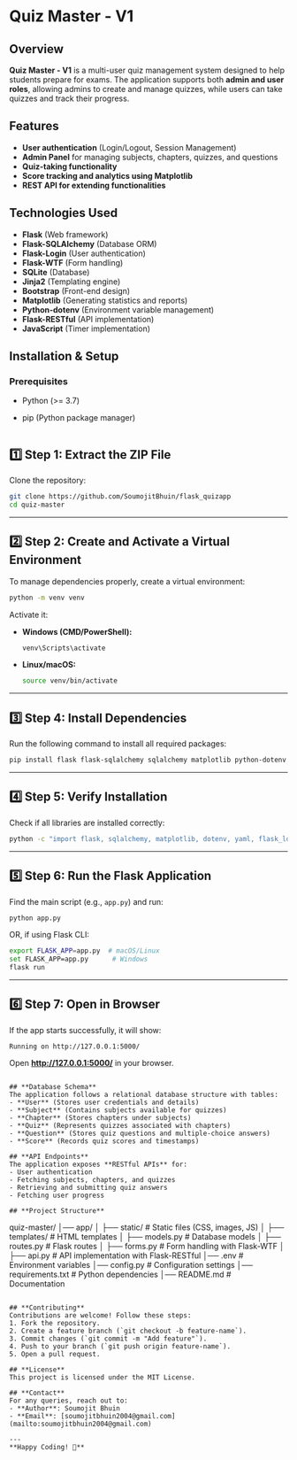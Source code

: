 # **Quiz Master - V1**

## **Overview**
**Quiz Master - V1** is a multi-user quiz management system designed to help students prepare for exams. The application supports both **admin and user roles**, allowing admins to create and manage quizzes, while users can take quizzes and track their progress.

## **Features**
- **User authentication** (Login/Logout, Session Management)
- **Admin Panel** for managing subjects, chapters, quizzes, and questions
- **Quiz-taking functionality**
- **Score tracking and analytics using Matplotlib**
- **REST API for extending functionalities**

## **Technologies Used**
- **Flask** (Web framework)
- **Flask-SQLAlchemy** (Database ORM)
- **Flask-Login** (User authentication)
- **Flask-WTF** (Form handling)
- **SQLite** (Database)
- **Jinja2** (Templating engine)
- **Bootstrap** (Front-end design)
- **Matplotlib** (Generating statistics and reports)
- **Python-dotenv** (Environment variable management)
- **Flask-RESTful** (API implementation)
- **JavaScript** (Timer implementation)

## **Installation & Setup**
### **Prerequisites**
- Python (>= 3.7)
- pip (Python package manager)

   ```
## 1️⃣ Step 1: Extract the ZIP File  
Clone the repository:
   ```bash
   git clone https://github.com/SoumojitBhuin/flask_quizapp
   cd quiz-master
  ```

---

## 2️⃣ Step 2: Create and Activate a Virtual Environment  
To manage dependencies properly, create a virtual environment:  
```bash
python -m venv venv
```

Activate it:  
- **Windows (CMD/PowerShell):**  
  ```bash
  venv\Scripts\activate
  ```
- **Linux/macOS:**  
  ```bash
  source venv/bin/activate
  ```

---

## 3️⃣ Step 4: Install Dependencies  
Run the following command to install all required packages:  
```bash
pip install flask flask-sqlalchemy sqlalchemy matplotlib python-dotenv pyyaml flask-login flask-session
```

---

## 4️⃣ Step 5: Verify Installation  
Check if all libraries are installed correctly:  
```bash
python -c "import flask, sqlalchemy, matplotlib, dotenv, yaml, flask_login, flask_session; print('All libraries installed successfully!')"
```

---

## 5️⃣ Step 6: Run the Flask Application  
Find the main script (e.g., `app.py`) and run:  
```bash
python app.py
```
OR, if using Flask CLI:  
```bash
export FLASK_APP=app.py  # macOS/Linux  
set FLASK_APP=app.py      # Windows  
flask run
```

---

## 6️⃣ Step 7: Open in Browser  
If the app starts successfully, it will show:  
```
Running on http://127.0.0.1:5000/
```
Open **http://127.0.0.1:5000/** in your browser.
   ```

## **Database Schema**
The application follows a relational database structure with tables:
- **User** (Stores user credentials and details)
- **Subject** (Contains subjects available for quizzes)
- **Chapter** (Stores chapters under subjects)
- **Quiz** (Represents quizzes associated with chapters)
- **Question** (Stores quiz questions and multiple-choice answers)
- **Score** (Records quiz scores and timestamps)

## **API Endpoints**
The application exposes **RESTful APIs** for:
- User authentication
- Fetching subjects, chapters, and quizzes
- Retrieving and submitting quiz answers
- Fetching user progress

## **Project Structure**
```
quiz-master/
│── app/
│   ├── static/            # Static files (CSS, images, JS)
│   ├── templates/         # HTML templates
│   ├── models.py          # Database models
│   ├── routes.py          # Flask routes
│   ├── forms.py           # Form handling with Flask-WTF
│   ├── api.py             # API implementation with Flask-RESTful
│── .env                   # Environment variables
│── config.py              # Configuration settings
│── requirements.txt       # Python dependencies
│── README.md              # Documentation
```

## **Contributing**
Contributions are welcome! Follow these steps:
1. Fork the repository.
2. Create a feature branch (`git checkout -b feature-name`).
3. Commit changes (`git commit -m "Add feature"`).
4. Push to your branch (`git push origin feature-name`).
5. Open a pull request.

## **License**
This project is licensed under the MIT License.

## **Contact**
For any queries, reach out to:
- **Author**: Soumojit Bhuin
- **Email**: [soumojitbhuin2004@gmail.com](mailto:soumojitbhuin2004@gmail.com)

---
**Happy Coding! 🚀**
